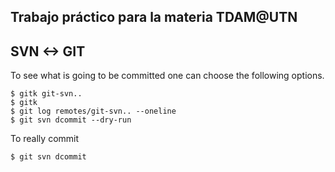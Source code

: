 Trabajo práctico para la materia TDAM@UTN
-----------------------------------------

## SVN <-> GIT

To see what is going to be committed one can choose the following options.

    $ gitk git-svn..
    $ gitk
    $ git log remotes/git-svn.. --oneline
    $ git svn dcommit --dry-run

To really commit

    $ git svn dcommit
